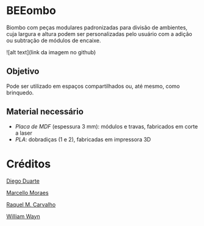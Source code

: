# BEEombo

Biombo com peças modulares padronizadas para divisão de ambientes, cuja largura e altura podem ser personalizadas pelo usuário com a adição ou subtração de módulos de encaixe.

![alt text](link da imagem no github)


## Objetivo

Pode ser utilizado em espaços compartilhados ou, até mesmo, como brinquedo.

## Material necessário

- *Placa de MDF* (espessura 3 mm): módulos e travas, fabricados em corte a laser
- *PLA*: dobradiças (1 e 2), fabricadas em impressora 3D


# Créditos

[Diego Duarte](https://www.linkedin.com/in/diego-duarte-inov)

[Marcello Moraes](http://facebook.com/marcello.moraes5)

[Raquel M. Carvalho](https://br.linkedin.com/in/raquelmachadocarvalho)

[William Wayn](https://github.com/WillzWayn)
